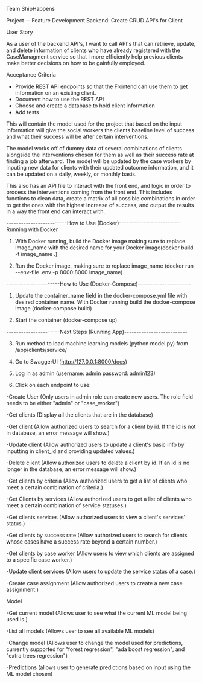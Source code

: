 Team ShipHappens

Project -- Feature Development Backend: Create CRUD API's for Client

User Story

As a user of the backend API's, I want to call API's that can retrieve, update, and delete information of clients who have already registered with the CaseManagment service so that I more efficiently help previous clients make better decisions on how to be gainfully employed.

Acceptance Criteria
- Provide REST API endpoints so that the Frontend can use them to get information on an existing client.
- Document how to use the REST API
- Choose and create a database to hold client information
- Add tests


This will contain the model used for the project that based on the input information will give the social workers the clients baseline level of success and what their success will be after certain interventions.

The model works off of dummy data of several combinations of clients alongside the interventions chosen for them as well as their success rate at finding a job afterward. The model will be updated by the case workers by inputing new data for clients with their updated outcome information, and it can be updated on a daily, weekly, or monthly basis.

This also has an API file to interact with the front end, and logic in order to process the interventions coming from the front end. This includes functions to clean data, create a matrix of all possible combinations in order to get the ones with the highest increase of success, and output the results in a way the front end can interact with.

-------------------------How to Use (Docker)-------------------------
Running with Docker

1. With Docker running, build the Docker image making sure to replace image_name with the desired name for your Docker image(docker build -t image_name .)

2. Run the Docker image, making sure to replace image_name (docker run --env-file .env -p 8000:8000 image_name)

----------------------How to Use (Docker-Compose)----------------------

1. Update the container_name field in the docker-compose.yml file with desired container name. With Docker running build the docker-compose image (docker-compose build)

2. Start the container (docker-compose up)

----------------------Next Steps (Running App)--------------------------

3. Run method to load machine learning models (python model.py) from /app/clients/service/

4. Go to SwaggerUI (http://127.0.0.1:8000/docs)

4. Log in as admin (username: admin password: admin123)

5. Click on each endpoint to use:

-Create User (Only users in admin role can create new users. The role field needs to be either "admin" or "case_worker")

-Get clients (Display all the clients that are in the database)

-Get client (Allow authorized users to search for a client by id. If the id is not in database, an error message will show.)

-Update client (Allow authorized users to update a client's basic info by inputting in client_id and providing updated values.)

-Delete client (Allow authorized users to delete a client by id. If an id is no longer in the database, an error message will show.)

-Get clients by criteria (Allow authorized users to get a list of clients who meet a certain combination of criteria.)

-Get Clients by services (Allow authorized users to get a list of clients who meet a certain combination of service statuses.)

-Get clients services (Allow authorized users to view a client's services' status.)

-Get clients by success rate (Allow authorized users to search for clients whose cases have a success rate beyond a certain number.)

-Get clients by case worker (Allow users to view which clients are assigned to a specific case worker.)

-Update client services (Allow users to update the service status of a case.)

-Create case assignment (Allow authorized users to create a new case assignment.)

Model

-Get current model (Allows user to see what the current ML model being used is.)

-List all models (Allows user to see all available ML models)

-Change model (Allows user to change the model used for predictions, currently supported for "forest regression", "ada boost regression", and "extra trees regression")

-Predictions (allows user to generate predictions based on input using the ML model chosen)
